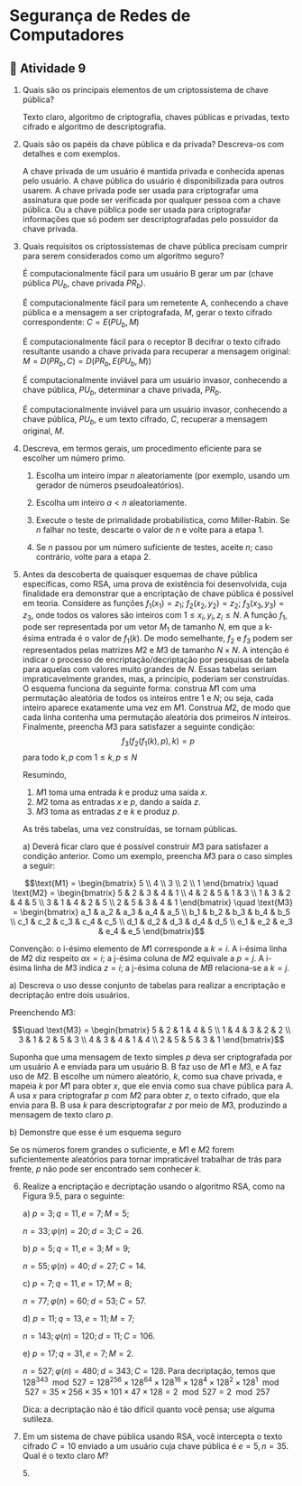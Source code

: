﻿# Segurança de Redes de Computadores

## :page_with_curl: Atividade 9

1. Quais são os principais elementos de um criptossistema de chave pública?

   Texto claro, algoritmo de criptografia, chaves públicas e privadas, texto cifrado e algoritmo de descriptografia.

2. Quais são os papéis da chave pública e da privada? Descreva-os com detalhes e com exemplos.

   A chave privada de um usuário é mantida privada e conhecida apenas pelo usuário. A chave pública do usuário é disponibilizada para outros usarem. A chave privada pode ser usada para criptografar uma assinatura que pode ser verificada por qualquer pessoa com a chave pública. Ou a chave pública pode ser usada para criptografar informações que só podem ser descriptografadas pelo possuidor da chave privada.

3. Quais requisitos os criptossistemas de chave pública precisam cumprir para serem considerados como um algoritmo seguro?

   É computacionalmente fácil para um usuário B gerar um par (chave pública $PU_b$, chave privada $PR_b$).

   É computacionalmente fácil para um remetente A, conhecendo a chave pública e a mensagem a ser criptografada, $M$, gerar o texto cifrado
   correspondente: $C = E(PU_b, M)$

   É computacionalmente fácil para o receptor B decifrar o texto cifrado resultante usando a chave privada para recuperar a mensagem original: $M = D(PR_b, C) = D(PR_b, E(PU_b, M))$

   É computacionalmente inviável para um usuário invasor, conhecendo a chave pública, $PU_b$, determinar a chave privada, $PR_b$.

   É computacionalmente inviável para um usuário invasor, conhecendo a chave pública, $PU_b$, e um texto cifrado, $C$, recuperar a mensagem original, $M$.

4. Descreva, em termos gerais, um procedimento eficiente para se escolher um número primo.

	1) Escolha um inteiro ímpar $n$ aleatoriamente (por exemplo, usando um gerador de números pseudoaleatórios).

	2) Escolha um inteiro $a < n$ aleatoriamente.

	3) Execute o teste de primalidade probabilística, como Miller-Rabin. Se $n$ falhar no teste, descarte o valor de $n$ e volte para a etapa 1.

	4) Se $n$ passou por um número suficiente de testes, aceite $n$; caso contrário, volte para a etapa 2.

5. Antes da descoberta de quaisquer esquemas de chave pública específicas, como RSA, uma prova de existência foi desenvolvida, cuja finalidade era demonstrar que a encriptação de chave pública é possível em teoria. Considere as funções $f_1(x_1) = z_1$; $f_2(x_2, y_2) = z_2$; $f_3(x_3, y_3) = z_3$, onde todos os valores são inteiros com $1 ≤ x_i, y_i, z_i ≤ N$. A função $f_1$, pode ser representada por um
   vetor $M_1$ de tamanho $N$, em que a k-ésima entrada é o valor de $f_1(k)$. De modo semelhante, $f_2$ e $f_3$ podem ser representados pelas matrizes $M2$ e $M3$ de tamanho $N × N$. A intenção é indicar o processo de encriptação/decriptação por pesquisas de tabela para aquelas com valores muito grandes de $N$. Essas tabelas seriam impraticavelmente grandes, mas, a princípio, poderiam ser construídas. O esquema funciona da seguinte forma: construa $M1$ com uma permutação aleatória de todos os inteiros entre $1$ e $N$; ou seja, cada inteiro aparece exatamente uma vez em $M1$. Construa $M2$, de modo que cada linha contenha uma permutação aleatória dos primeiros $N$ inteiros. Finalmente, preencha $M3$ para satisfazer a seguinte condição:
   $$f_3(f_2(f_1(k), p), k) = p$$ para todo $k, p$ com $1 ≤ k, p ≤ N$

   Resumindo,
	1) $M1$ toma uma entrada $k$ e produz uma saída $x$.
	2) $M2$ toma as entradas $x$ e $p$, dando a saída $z$.
	3) $M3$ toma as entradas $z$ e $k$ e produz $p$.

   As três tabelas, uma vez construídas, se tornam públicas.

   a) Deverá ficar claro que é possível construir $M3$ para satisfazer a condição anterior. Como um exemplo, preencha $M3$ para o caso simples a seguir:

```math
\text{M1} = 
\begin{bmatrix}
5 \\
4 \\
3 \\
2 \\
1
\end{bmatrix}
\quad
\text{M2} = 
\begin{bmatrix}
5 & 2 & 3 & 4 & 1 \\
4 & 2 & 5 & 1 & 3 \\
1 & 3 & 2 & 4 & 5 \\
3 & 1 & 4 & 2 & 5 \\
2 & 5 & 3 & 4 & 1
\end{bmatrix}
\quad
\text{M3} = 
\begin{bmatrix}
a_1 & a_2 & a_3 & a_4 & a_5 \\
b_1 & b_2 & b_3 & b_4 & b_5 \\
c_1 & c_2 & c_3 & c_4 & c_5 \\
d_1 & d_2 & d_3 & d_4 & d_5 \\
e_1 & e_2 & e_3 & e_4 & e_5
\end{bmatrix}
```

Convenção: o i-ésimo elemento de $M1$ corresponde a $k = i$. A i-ésima linha de $M2$ diz respeito $ax = i$; a j-ésima coluna de $M2$ equivale a $p = j$. A i-ésima linha de $M3$ indica $z = i$; a j-ésima coluna de $MB$ relaciona-se a $k = j$.

a) Descreva o uso desse conjunto de tabelas para realizar a encriptação e decriptação entre dois usuários.

Preenchendo $M3$:

```math
\quad
\text{M3} = 
\begin{bmatrix}
5 & 2 & 1 & 4 & 5 \\
1 & 4 & 3 & 2 & 2 \\
3 & 1 & 2 & 5 & 3 \\
4 & 3 & 4 & 1 & 4 \\
2 & 5 & 5 & 3 & 1 
\end{bmatrix}
```

Suponha que uma mensagem de texto simples $p$ deva ser criptografada por um usuário A e enviada para um usuário B. B faz uso de $M1$ e $M3$, e A faz uso de $M2$. B escolhe um número aleatório, $k$, como sua chave privada, e mapeia $k$ por $M1$ para obter $x$, que ele envia como sua chave pública para A. A usa $x$ para criptografar $p$ com $M2$ para obter $z$, o texto cifrado, que ela envia para B.
B usa $k$ para descriptografar $z$ por meio de $M3$, produzindo a mensagem de texto claro $p$.

b) Demonstre que esse é um esquema seguro

Se os números forem grandes o suficiente, e $M1$ e $M2$ forem suficientemente aleatórios para tornar impraticável trabalhar de trás para frente, $p$ não pode ser encontrado sem conhecer $k$.

6. Realize a encriptação e decriptação usando o algoritmo RSA, como na Figura 9.5, para o seguinte:

   a) $p = 3; q = 11, e = 7; M = 5;$

   $n = 33; φ(n) = 20; d = 3; C = 26.$

   b) $p = 5; q = 11, e = 3; M = 9;$

   $n = 55; φ(n) = 40; d = 27; C = 14.$

   c) $p = 7; q = 11, e = 17; M = 8;$

   $n = 77; φ(n) = 60; d = 53; C = 57.$

   d) $p = 11; q = 13, e = 11; M = 7;$

   $n = 143; φ(n) = 120; d = 11; C = 106.$

   e) $p = 17; q = 31, e = 7; M = 2.$

   $n = 527; φ(n) = 480; d = 343; C = 128.$ Para decriptação, temos que $128^{343} \mod 527= 128^{256} × 128^{64} × 128^{16} × 128^{4} × 128^{2} × 128^{1} \mod 527 = 35 × 256 × 35 × 101 × 47 × 128 = 2 \mod 527 = 2 \mod 257$

   Dica: a decriptação não é tão difícil quanto você pensa; use alguma sutileza.

7. Em um sistema de chave pública usando RSA, você intercepta o texto cifrado $C = 10$ enviado a um usuário cuja chave pública é $e = 5, n = 35$. Qual é o texto claro $M$?

   $5$.


